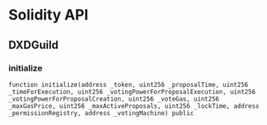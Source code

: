 # Solidity API

## DXDGuild

### initialize

```solidity
function initialize(address _token, uint256 _proposalTime, uint256 _timeForExecution, uint256 _votingPowerForProposalExecution, uint256 _votingPowerForProposalCreation, uint256 _voteGas, uint256 _maxGasPrice, uint256 _maxActiveProposals, uint256 _lockTime, address _permissionRegistry, address _votingMachine) public
```

